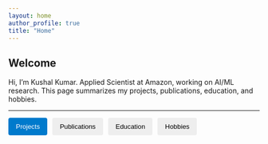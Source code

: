 ```yaml
---
layout: home
author_profile: true
title: "Home"
---
```


## Welcome

Hi, I’m Kushal Kumar. Applied Scientist at Amazon, working on AI/ML research. This page summarizes my projects, publications, education, and hobbies.

---

<!-- Tabs -->
<div class="tabs">
  <button class="tablink active" onclick="openTab(event,'projects')">Projects</button>
  <button class="tablink" onclick="openTab(event,'publications')">Publications</button>
  <button class="tablink" onclick="openTab(event,'education')">Education</button>
  <button class="tablink" onclick="openTab(event,'hobbies')">Hobbies</button>
</div>

<div id="projects" class="tabcontent" markdown="1">
  {% include projects.md %}
</div>

<div id="publications" class="tabcontent" markdown="1">
  {% include publications.md %}
</div>

<div id="education" class="tabcontent" markdown="1">
  {% include education.md %}
</div>

<div id="hobbies" class="tabcontent" markdown="1">
  {% include hobbies.md %}
</div>

<script>
function openTab(evt, tabName) {
  var i, tabcontent, tablinks;
  tabcontent = document.getElementsByClassName("tabcontent");
  for (i = 0; i < tabcontent.length; i++) {
    tabcontent[i].style.display = "none";
  }
  tablinks = document.getElementsByClassName("tablink");
  for (i = 0; i < tablinks.length; i++) {
    tablinks[i].classList.remove("active");
  }
  document.getElementById(tabName).style.display = "block";
  evt.currentTarget.classList.add("active");
}

// Optional: activate first tab on page load
document.addEventListener("DOMContentLoaded", function(){
  document.querySelector(".tablink.active").click();
});
</script>

<style>
.tabs {
  display: flex;
  gap: 10px;
  margin-bottom: 20px;
  flex-wrap: wrap;
}
.tablink {
  background: #eee;
  border: none;
  padding: 10px 15px;
  cursor: pointer;
  border-radius: 4px;
}
.tablink.active {
  background: #007acc;
  color: white;
}
.tabcontent {
  display: none;
  padding-top: 1rem;
}
</style>
